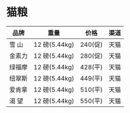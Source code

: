 # 猫粮

| 品牌   | 重量          | 价格    | 渠道 |
| ------ | ------------- | ------- | ---- |
| 雪  山 | 12 磅(5.44kg) | 240(促) | 天猫 |
| 金素力 | 12 磅(5.44kg) | 280(促) | 天猫 |
| 绿福摩 | 12 磅(5.44kg) | 428(平) | 天猫 |
| 纽翠斯 | 12 磅(5.44kg) | 449(平) | 天猫 |
| 爱肯拿 | 12 磅(5.44kg) | 510(平) | 天猫 |
| 渴  望 | 12 磅(5.44kg) | 550(平) | 天猫 |